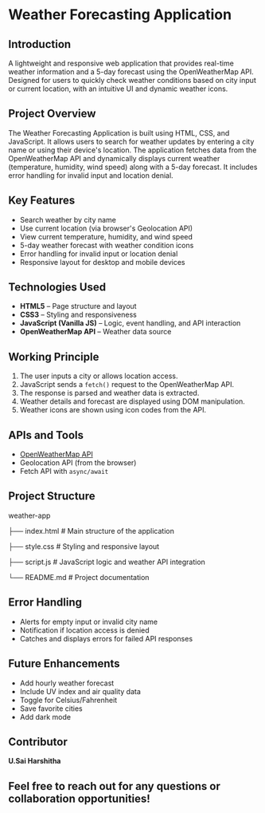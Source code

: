 # Weather Forecasting Application

## Introduction
A lightweight and responsive web application that provides real-time weather information and a 5-day forecast using the OpenWeatherMap API. Designed for users to quickly check weather conditions based on city input or current location, with an intuitive UI and dynamic weather icons.

## Project Overview
The Weather Forecasting Application is built using HTML, CSS, and JavaScript. It allows users to search for weather updates by entering a city name or using their device's location. The application fetches data from the OpenWeatherMap API and dynamically displays current weather (temperature, humidity, wind speed) along with a 5-day forecast. It includes error handling for invalid input and location denial.

## Key Features
- Search weather by city name
- Use current location (via browser's Geolocation API)
- View current temperature, humidity, and wind speed
- 5-day weather forecast with weather condition icons
- Error handling for invalid input or location denial
- Responsive layout for desktop and mobile devices

## Technologies Used
- **HTML5** – Page structure and layout
- **CSS3** – Styling and responsiveness
- **JavaScript (Vanilla JS)** – Logic, event handling, and API interaction
- **OpenWeatherMap API** – Weather data source

## Working Principle
1. The user inputs a city or allows location access.
2. JavaScript sends a `fetch()` request to the OpenWeatherMap API.
3. The response is parsed and weather data is extracted.
4. Weather details and forecast are displayed using DOM manipulation.
5. Weather icons are shown using icon codes from the API.

## APIs and Tools
- [OpenWeatherMap API](https://openweathermap.org/api)
- Geolocation API (from the browser)
- Fetch API with `async/await`

## Project Structure
weather-app

├── index.html # Main structure of the application

├── style.css # Styling and responsive layout

├── script.js # JavaScript logic and weather API integration

└── README.md # Project documentation

## Error Handling
- Alerts for empty input or invalid city name
- Notification if location access is denied
- Catches and displays errors for failed API responses

## Future Enhancements
- Add hourly weather forecast
- Include UV index and air quality data
- Toggle for Celsius/Fahrenheit
- Save favorite cities
- Add dark mode

## Contributor
**U.Sai Harshitha**

## Feel free to reach out for any questions or collaboration opportunities!






